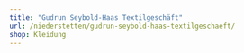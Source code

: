 ```yaml
---
title: "Gudrun Seybold-Haas Textilgeschäft"
url: /niederstetten/gudrun-seybold-haas-textilgeschaeft/
shop: Kleidung
---
```

